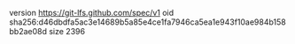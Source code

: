 version https://git-lfs.github.com/spec/v1
oid sha256:d46dbdfa5ac3e14689b5a85e4ce1fa7946ca5ea1e943f10ae984b158bb2ae08d
size 2396
